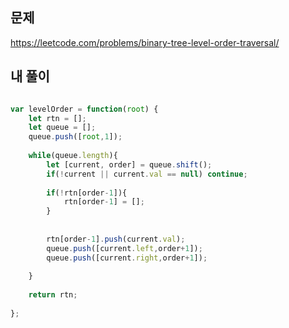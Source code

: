 ## 문제  
https://leetcode.com/problems/binary-tree-level-order-traversal/  

## 내 풀이  

```javascript

var levelOrder = function(root) {
    let rtn = [];   
    let queue = [];
    queue.push([root,1]);
    
    while(queue.length){
        let [current, order] = queue.shift();
        if(!current || current.val == null) continue;
        
        if(!rtn[order-1]){
            rtn[order-1] = [];
        }
        
        
        rtn[order-1].push(current.val);
        queue.push([current.left,order+1]);
        queue.push([current.right,order+1]);
                    
    }
   
    return rtn;
    
};

```

